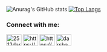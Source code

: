 ![Anurag's GitHub stats](https://github-readme-stats.vercel.app/api?username=imDarshanGK&show_icons=true&theme=radical)
[![Top Langs](https://github-readme-stats.vercel.app/api/top-langs/?username=imDarshanGK&layout=compact)](https://github.com/anuraghazra/github-readme-stats)


<h3 align="left">Connect with me:</h3>
<p align="left">
<a href="https://twitter.com/2512darshan" target="blank"><img align="center" src="https://raw.githubusercontent.com/rahuldkjain/github-profile-readme-generator/master/src/images/icons/Social/twitter.svg" alt="2512darshan" height="30" width="40" /></a>
<a href="https://linkedin.com/in/https://www.linkedin.com/in/darshan-g-k-185364243?lipi=urn%3ali%3apage%3ad_flagship3_profile_view_base_contact_details%3bvkvcw5qmql2hnt14yy1zow%3d%3d" target="blank"><img align="center" src="https://raw.githubusercontent.com/rahuldkjain/github-profile-readme-generator/master/src/images/icons/Social/linked-in-alt.svg" alt="https://www.linkedin.com/in/darshan-g-k-185364243?lipi=urn%3ali%3apage%3ad_flagship3_profile_view_base_contact_details%3bvkvcw5qmql2hnt14yy1zow%3d%3d" height="30" width="40" /></a>
<a href="https://fb.com/https://www.facebook.com/darshan.mourya.1012?mibextid=zbwkwl" target="blank"><img align="center" src="https://raw.githubusercontent.com/rahuldkjain/github-profile-readme-generator/master/src/images/icons/Social/facebook.svg" alt="https://www.facebook.com/darshan.mourya.1012?mibextid=zbwkwl" height="30" width="40" /></a>
<a href="https://www.hackerrank.com/darshangk" target="blank"><img align="center" src="https://raw.githubusercontent.com/rahuldkjain/github-profile-readme-generator/master/src/images/icons/Social/hackerrank.svg" alt="darshangk" height="30" width="40" /></a>
</p>


